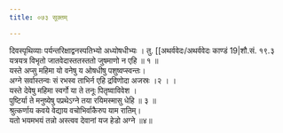 ```yaml
---
title: ०७३ सूक्तम्

---
```

दिवस्पृथिव्याः पर्यन्तरिक्षाद्वनस्पतिभ्यो अध्योषधीभ्यः । तु. [[अथर्ववेदः/अथर्ववेदः काण्डं 19|शौ.सं. १९.३  
यत्रयत्र विभृतो जातवेदास्ततस्ततो जुषमाणो न एहि ॥ १ ॥  
यस्ते अप्सु महिमा यो वनेषु य ओषधीषु पशुष्वप्स्वन्तः।  
अग्ने सर्वास्तन्वः सं रभस्व ताभिर्न एहि द्रविणोदा अजस्रः ।२ । ।  
यस्ते देवेषु महिमा स्वर्गो या ते तनूः पितृष्वाविवेश ।  
पुष्टिर्या ते मनुष्येषु पप्रथेऽग्ने तया रयिमस्मासु धेहि ॥ ३ ॥  
श्रुत्कर्णाय कवये वेद्याय वचोभिर्वाकैरुप याम रातिम्।  
यतो भयमभयं तन्नो अस्त्वव देवानां यज हेडो अग्ने ॥४॥  